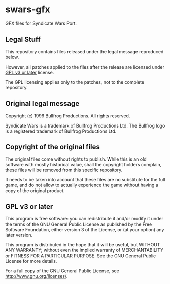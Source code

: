 # swars-gfx

GFX files for Syndicate Wars Port.

## Legal Stuff

This repository contains files released under the legal
message reproduced below.

However, all patches applied to the files after the release
are licensed under [GPL v3 or later](#GPL-v3-or-later) license.

The GPL licensing applies only to the patches, not to the complete
repository.

## Original legal message

Copyright (c) 1996 Bullfrog Productions. All rights reserved.

Syndicate Wars is a trademark of Bullfrog Productions Ltd.
The Bullfrog logo is a registered trademark of Bullfrog Productions Ltd.

## Copyright of the original files

The original files come without rights to publish. While this is an old
software with mostly historical value, shall the copyright holders complain,
these files will be removed from this specific repository.

It needs to be taken into account that these files are no substitute
for the full game, and do not allow to actually experience the game without
having a copy of the original product.

## GPL v3 or later

This program is free software: you can redistribute it and/or modify it
under the terms of the GNU General Public License as published by the
Free Software Foundation, either version 3 of the License, or (at your
option) any later version.

This program is distributed in the hope that it will be useful, but
WITHOUT ANY WARRANTY; without even the implied warranty of
MERCHANTABILITY or FITNESS FOR A PARTICULAR PURPOSE. See the GNU
General Public License for more details.

For a full copy of the GNU General Public License, see
<http://www.gnu.org/licenses/>.

